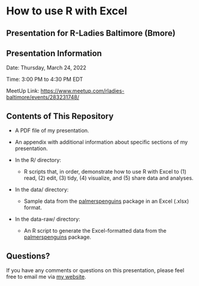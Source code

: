 # How to use R with Excel

## Presentation for R-Ladies Baltimore (Bmore)

## Presentation Information

Date: Thursday, March 24, 2022

Time: 3:00 PM to 4:30 PM EDT

MeetUp Link: <https://www.meetup.com/rladies-baltimore/events/283231748/>

## Contents of This Repository

-   A PDF file of my presentation.

-   An appendix with additional information about specific sections of my presentation.

-   In the R/ directory:

    -   R scripts that, in order, demonstrate how to use R with Excel to (1) read, (2) edit, (3) tidy, (4) visualize, and (5) share data and analyses.

-   In the data/ directory:

    -   Sample data from the [palmerspenguins](https://allisonhorst.github.io/palmerpenguins/) package in an Excel (.xlsx) format.

-   In the data-raw/ directory:

    -   An R script to generate the Excel-formatted data from the [palmerspenguins](https://allisonhorst.github.io/palmerpenguins/) package.

## Questions?

If you have any comments or questions on this presentation, please feel free to email me via [my website](https://alyssacolumbus.com).
